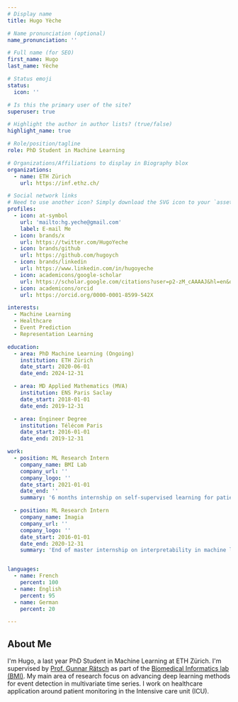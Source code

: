 ```yaml
---
# Display name
title: Hugo Yèche

# Name pronunciation (optional)
name_pronunciation: ''

# Full name (for SEO)
first_name: Hugo
last_name: Yèche

# Status emoji
status:
  icon: ''

# Is this the primary user of the site?
superuser: true

# Highlight the author in author lists? (true/false)
highlight_name: true

# Role/position/tagline
role: PhD Student in Machine Learning

# Organizations/Affiliations to display in Biography blox
organizations:
  - name: ETH Zürich
    url: https://inf.ethz.ch/

# Social network links
# Need to use another icon? Simply download the SVG icon to your `assets/media/icons/` folder.
profiles:
  - icon: at-symbol
    url: 'mailto:hg.yeche@gmail.com'
    label: E-mail Me
  - icon: brands/x
    url: https://twitter.com/HugoYeche
  - icon: brands/github
    url: https://github.com/hugoych
  - icon: brands/linkedin
    url: https://www.linkedin.com/in/hugoyeche
  - icon: academicons/google-scholar
    url: https://scholar.google.com/citations?user=p2-zM_cAAAAJ&hl=en&oi=ao
  - icon: academicons/orcid
    url: https://orcid.org/0000-0001-8599-542X

interests:
  - Machine Learning
  - Healthcare
  - Event Prediction
  - Representation Learning

education:
  - area: PhD Machine Learning (Ongoing)
    institution: ETH Zürich
    date_start: 2020-06-01
    date_end: 2024-12-31

  - area: MD Applied Mathematics (MVA)
    institution: ENS Paris Saclay
    date_start: 2018-01-01
    date_end: 2019-12-31

  - area: Engineer Degree 
    institution: Télécom Paris
    date_start: 2016-01-01
    date_end: 2019-12-31

work:
  - position: ML Research Intern
    company_name: BMI Lab
    company_url: ''
    company_logo: ''
    date_start: 2021-01-01
    date_end: ''
    summary: '6 months internship on self-supervised learning for patient in the intensive care unit. Following that internship, I started a PhD in the lab on the same topic.'

  - position: ML Research Intern
    company_name: Imagia
    company_url: ''
    company_logo: ''
    date_start: 2016-01-01
    date_end: 2020-12-31
    summary: 'End of master internship on interpretability in machine learning. Lead to my first publication at MICCAI's interpretability workshop on concept activation vectors.'


languages:
  - name: French
    percent: 100
  - name: English
    percent: 95
  - name: German
    percent: 20

---
```

## About Me

I'm Hugo, a last year PhD Student in Machine Learning at ETH Zürich. I'm supervised by [Prof. Gunnar Rätsch](todo) as part of the [Biomedical Informatics lab (BMI)](todo). My main area of research focus on advancing deep learning methods for event detection in multivariate time series. I work on healthcare application around patient monitoring in the Intensive care unit (ICU). 